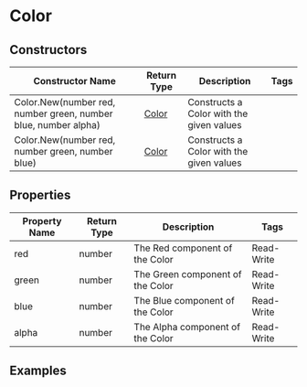 # Color

## Constructors

| Constructor Name | Return Type | Description | Tags |
|---------------|-------------|-------------|------|
| Color.New(number red, number green, number blue, number alpha) | [Color](color) | 	Constructs a Color with the given values |
| Color.New(number red, number green, number blue) | [Color](color) | Constructs a Color with the given values |

## Properties

| Property Name | Return Type | Description | Tags |
|---------------|-------------|-------------|------|
| red | number | 	The Red component of the Color | Read-Write |
| green | number | The Green component of the Color | Read-Write |
| blue | number | The Blue component of the Color | Read-Write |
| alpha | number | The Alpha component of the Color | Read-Write |

## Examples
